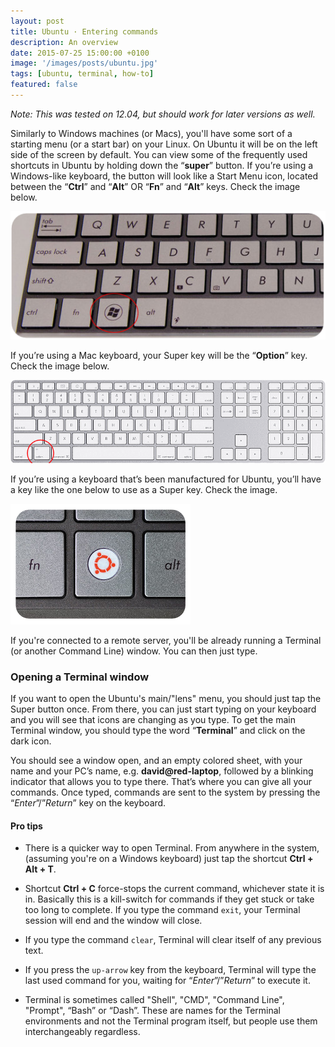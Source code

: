 ```yaml
---
layout: post
title: Ubuntu · Entering commands
description: An overview
date: 2015-07-25 15:00:00 +0100
image: '/images/posts/ubuntu.jpg'
tags: [ubuntu, terminal, how-to]
featured: false
---
```


_Note: This was tested on 12.04, but should work for later versions as well._

Similarly to Windows machines (or Macs), you'll have some sort of a starting menu (or a start bar) on your Linux. On Ubuntu it will be on the left side of the screen by default. You can view some of the frequently used shortcuts in Ubuntu by holding down the “**super**” button. If you’re using a Windows-like keyboard, the button will look like a Start Menu icon, located between the “**Ctrl**” and “**Alt**” OR “**Fn**” and “**Alt**” keys. Check the image below.

![image](/images/posts/keyboard-windows.png)

If you’re using a Mac keyboard, your Super key will be the “**Option**” key. Check the image below.

![image](/images/posts/keyboard-mac.png)

If you’re using a keyboard that’s been manufactured for Ubuntu, you’ll have a key like the one below to use as a Super key. Check the image.

![image](/images/posts/keyboard-ubuntu.png)

If you're connected to a remote server, you'll be already running a Terminal (or another Command Line) window. You can then just type.

### Opening a Terminal window

If you want to open the Ubuntu's main/"lens" menu, you should just tap the Super button once. From there, you can just start typing on your keyboard and you will see that icons are changing as you type. To get the main Terminal window, you should type the word “**Terminal**” and click on the dark icon.

You should see a window open, and an empty colored sheet, with your name and your PC’s name, e.g. **david@red-laptop**, followed by a blinking indicator that allows you to type there. That’s where you can give all your commands. Once typed, commands are sent to the system by pressing the “_Enter_”/”_Return_” key on the keyboard.

#### Pro tips

  * There is a quicker way to open Terminal. From anywhere in the system, (assuming you're on a Windows keyboard) just tap the shortcut **Ctrl + Alt + T**. 

  * Shortcut **Ctrl + C** force-stops the current command, whichever state it is in. Basically this is a kill-switch for commands if they get stuck or take too long to complete. If you type the command `exit`, your Terminal session will end and the window will close.
  
  * If you type the command `clear`, Terminal will clear itself of any previous text.
  
  * If you press the `up-arrow` key from the keyboard, Terminal will type the last used command for you, waiting for “_Enter_”/”_Return_” to execute it.

  * Terminal is sometimes called "Shell", "CMD", "Command Line", "Prompt", “Bash” or “Dash”. These are names for the Terminal environments and not the Terminal program itself, but people use them interchangeably regardless.
